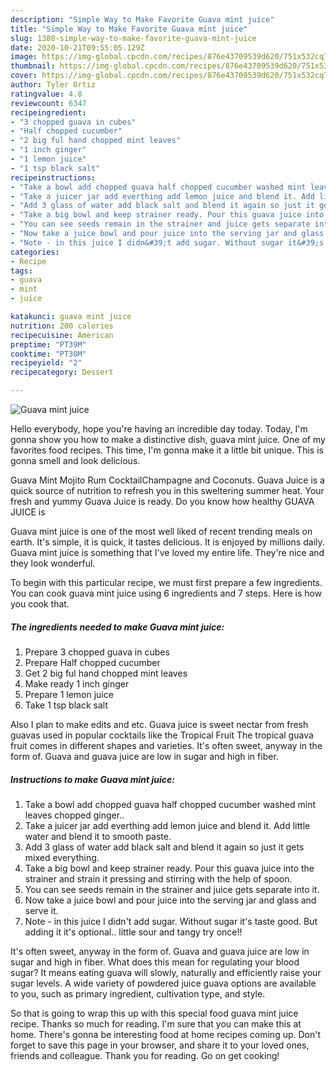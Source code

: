 ```yaml
---
description: "Simple Way to Make Favorite Guava mint juice"
title: "Simple Way to Make Favorite Guava mint juice"
slug: 1380-simple-way-to-make-favorite-guava-mint-juice
date: 2020-10-21T09:55:05.129Z
image: https://img-global.cpcdn.com/recipes/876e43709539d620/751x532cq70/guava-mint-juice-recipe-main-photo.jpg
thumbnail: https://img-global.cpcdn.com/recipes/876e43709539d620/751x532cq70/guava-mint-juice-recipe-main-photo.jpg
cover: https://img-global.cpcdn.com/recipes/876e43709539d620/751x532cq70/guava-mint-juice-recipe-main-photo.jpg
author: Tyler Ortiz
ratingvalue: 4.8
reviewcount: 6347
recipeingredient:
- "3 chopped guava in cubes"
- "Half chopped cucumber"
- "2 big ful hand chopped mint leaves"
- "1 inch ginger"
- "1 lemon juice"
- "1 tsp black salt"
recipeinstructions:
- "Take a bowl add chopped guava half chopped cucumber washed mint leaves chopped ginger.."
- "Take a juicer jar add everthing add lemon juice and blend it. Add little water and blend it to smooth paste."
- "Add 3 glass of water add black salt and blend it again so just it gets mixed everything."
- "Take a big bowl and keep strainer ready. Pour this guava juice into the strainer and strain it pressing and stirring with the help of spoon."
- "You can see seeds remain in the strainer and juice gets separate into it."
- "Now take a juice bowl and pour juice into the serving jar and glass and serve it."
- "Note - in this juice I didn&#39;t add sugar. Without sugar it&#39;s taste good. But adding it it&#39;s optional.. little sour and tangy try once!!"
categories:
- Recipe
tags:
- guava
- mint
- juice

katakunci: guava mint juice 
nutrition: 200 calories
recipecuisine: American
preptime: "PT39M"
cooktime: "PT30M"
recipeyield: "2"
recipecategory: Dessert

---
```



![Guava mint juice](https://img-global.cpcdn.com/recipes/876e43709539d620/751x532cq70/guava-mint-juice-recipe-main-photo.jpg)

Hello everybody, hope you're having an incredible day today. Today, I'm gonna show you how to make a distinctive dish, guava mint juice. One of my favorites food recipes. This time, I'm gonna make it a little bit unique. This is gonna smell and look delicious.

Guava Mint Mojito Rum CocktailChampagne and Coconuts. Guava Juice is a quick source of nutrition to refresh you in this sweltering summer heat. Your fresh and yummy Guava Juice is ready. Do you know how healthy GUAVA JUICE is

Guava mint juice is one of the most well liked of recent trending meals on earth. It's simple, it is quick, it tastes delicious. It is enjoyed by millions daily. Guava mint juice is something that I've loved my entire life. They're nice and they look wonderful.


To begin with this particular recipe, we must first prepare a few ingredients. You can cook guava mint juice using 6 ingredients and 7 steps. Here is how you cook that.

<!--inarticleads1-->

##### The ingredients needed to make Guava mint juice:

1. Prepare 3 chopped guava in cubes
1. Prepare Half chopped cucumber
1. Get 2 big ful hand chopped mint leaves
1. Make ready 1 inch ginger
1. Prepare 1 lemon juice
1. Take 1 tsp black salt


Also I plan to make edits and etc. Guava juice is sweet nectar from fresh guavas used in popular cocktails like the Tropical Fruit The tropical guava fruit comes in different shapes and varieties. It&#39;s often sweet, anyway in the form of. Guava and guava juice are low in sugar and high in fiber. 

<!--inarticleads2-->

##### Instructions to make Guava mint juice:

1. Take a bowl add chopped guava half chopped cucumber washed mint leaves chopped ginger..
1. Take a juicer jar add everthing add lemon juice and blend it. Add little water and blend it to smooth paste.
1. Add 3 glass of water add black salt and blend it again so just it gets mixed everything.
1. Take a big bowl and keep strainer ready. Pour this guava juice into the strainer and strain it pressing and stirring with the help of spoon.
1. You can see seeds remain in the strainer and juice gets separate into it.
1. Now take a juice bowl and pour juice into the serving jar and glass and serve it.
1. Note - in this juice I didn&#39;t add sugar. Without sugar it&#39;s taste good. But adding it it&#39;s optional.. little sour and tangy try once!!


It&#39;s often sweet, anyway in the form of. Guava and guava juice are low in sugar and high in fiber. What does this mean for regulating your blood sugar? It means eating guava will slowly, naturally and efficiently raise your sugar levels. A wide variety of powdered juice guava options are available to you, such as primary ingredient, cultivation type, and style. 

So that is going to wrap this up with this special food guava mint juice recipe. Thanks so much for reading. I'm sure that you can make this at home. There's gonna be interesting food at home recipes coming up. Don't forget to save this page in your browser, and share it to your loved ones, friends and colleague. Thank you for reading. Go on get cooking!
